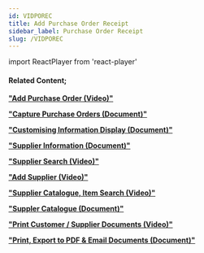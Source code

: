 ```yaml
---
id: VIDPOREC
title: Add Purchase Order Receipt
sidebar_label: Purchase Order Receipt
slug: /VIDPOREC
---
```

import ReactPlayer from 'react-player'



<ReactPlayer controls url='https://www.youtube.com/watch?v=uYa6R9Qhpd0' />

#### Related Content;   

**["Add Purchase Order (Video)"](https://sense-i.co/docs/VIDPRCHORD)**  

**["Capture Purchase Orders (Document)"](https://sense-i.co/docs/148)** 

**["Customising Information Display (Document)"](https://sense-i.co/docs/LST004)**  

**["Supplier Information (Document)"](https://sense-i.co/docs/1203)**  

**["Supplier Search (Video)"](https://sense-i.co/docs/VIDSUPPSRCH)**  

**["Add Supplier (Video)"](https://sense-i.co/docs/VIDADDSUPP)**  

**["Supplier Catalogue, Item Search (Video)"](https://sense-i.co/docs/VIDSUPPCAT)** 

**["Suppler Catalogue (Document)"](https://sense-i.co/docs/442)** 

**["Print Customer / Supplier Documents (Video)"](https://sense-i.co/docs/VIDPRNT)** 

**["Print, Export to PDF & Email Documents (Document)"](https://sense-i.co/docs/502#print)**

